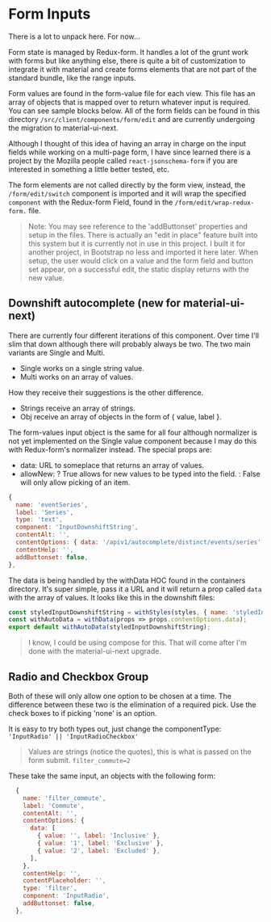 # Form Inputs
There is a lot to unpack here. For now...

Form state is managed by Redux-form. It handles a lot of the grunt work with forms but like anything else, there is quite a bit of customization to integrate it with material and create forms elements that are not part of the standard bundle, like the range inputs.   

Form values are found in the form-value file for each view. This file has an array of objects that is mapped over to return whatever input is required. You can see sample blocks below. All of the form fields can be found in this directory ```/src/client/components/form/edit``` and are currently undergoing the migration to material-ui-next.

Although I thought of this idea of having an array in charge on the input fields while working on a multi-page form, I have since learned there is a project by the Mozilla people called ```react-jsonschema-form``` if you are interested in something a little better tested, etc.

The form elements are not called directly by the form view, instead, the ```/form/edit/switch``` component is imported and it will wrap the specified ```component``` with the Redux-form Field, found in the ```/form/edit/wrap-redux-form.``` file.

> Note: You may see reference to the 'addButtonset' properties and setup in the files. There is actually an "edit in place" feature built into this system but it is currently not in use in this project. I built it for another project, in Bootstrap no less and imported it here later. When setup, the user would click on a value and the form field and button set appear, on a successful edit, the static display returns with the new value.  

## Downshift autocomplete (new for material-ui-next)

There are currently four different iterations of this component. Over time I'll slim that down although there will probably always be two.
The two main variants are Single and Multi.

* Single works on a single string value.
* Multi works on an array of values.

How they receive their suggestions is the other difference.

* Strings receive an array of strings.
* Obj receive an array of objects in the form of { value, label }.

The form-values input object is the same for all four although normalizer is not yet implemented on the Single value component because I may do this with Redux-form's normalizer instead. The special props are:

* data: URL to someplace that returns an array of values.
* allowNew: ? True allows for new values to be typed into the field. : False will only allow picking of an item.

```js
{
  name: 'eventSeries',
  label: 'Series',
  type: 'text',
  component: 'InputDownshiftString',
  contentAlt: '',
  contentOptions: { data: '/apiv1/autocomplete/distinct/events/series', allowNew: false /* , normalizer: '[^a-zA-Z0-9\':,- ]'*/ },
  contentHelp: '',
  addButtonset: false,
},
```

The data is being handled by the withData HOC found in the containers directory. It's super simple, pass it a URL and it will return a prop called ```data``` with the array of values. It looks like this in the downshift files:

```js
const styledInputDownshiftString = withStyles(styles, { name: 'styledInputDownshiftString' })(InputDownshiftString);
const withAutoData = withData(props => props.contentOptions.data);
export default withAutoData(styledInputDownshiftString);
```  
> I know, I could be using compose for this. That will come after I'm done with the material-ui-next upgrade.


## Radio and Checkbox Group

Both of these will only allow one option to be chosen at a time.
The difference between these two is the elimination of a required pick.
Use the check boxes to if picking 'none' is an option.

It is easy to try both types out, just change the componentType: ``` 'InputRadio' || 'InputRadioCheckbox'```

> Values are strings (notice the quotes), this is what is passed on the form submit. ```filter_commute=2```

These take the same input, an objects with the following form:

```js
  {
    name: 'filter_commute',
    label: 'Commute',
    contentAlt: '',
    contentOptions: {
      data: [
        { value: '', label: 'Inclusive' },
        { value: '1', label: 'Exclusive' },
        { value: '2', label: 'Excluded' },
      ],
    },
    contentHelp: '',
    contentPlaceholder: '',
    type: 'filter',
    component: 'InputRadio',
    addButtonset: false,
  },
```
